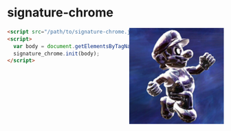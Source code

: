 # signature-chrome

<img src="https://raw.githubusercontent.com/motdotla/signature-chrome/master/signature-chrome.png" alt="signature-chrome" align="right" width="220" />

```html
<script src="/path/to/signature-chrome.js"></script>
<script>
  var body = document.getElementsByTagName('body')[0];
  signature_chrome.init(body);
</script>
```
